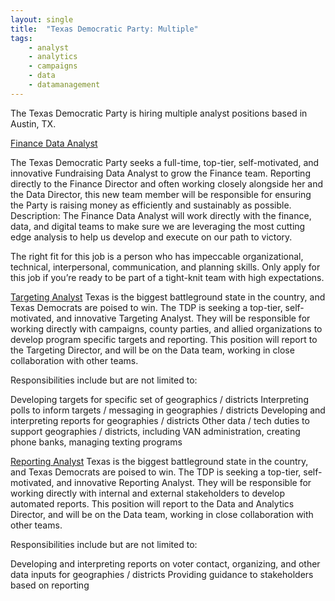 ```yaml
---
layout: single
title:  "Texas Democratic Party: Multiple"
tags: 
    - analyst
    - analytics
    - campaigns
    - data
    - datamanagement
---
```

The Texas Democratic Party is hiring multiple analyst positions based in Austin, TX.


[Finance Data Analyst](https://www.texasdemocrats.org/work-with-us/#fin)

The Texas Democratic Party seeks a full-time, top-tier, self-motivated, and innovative Fundraising Data Analyst to grow the Finance team. Reporting directly to the Finance Director and often working closely alongside her and the Data Director, this new team member will be responsible for ensuring the Party is raising money as efficiently and sustainably as possible.
Description: The Finance Data Analyst will work directly with the finance, data, and digital teams to make sure we are leveraging the most cutting edge analysis to help us develop and execute on our path to victory.

The right fit for this job is a person who has impeccable organizational, technical, interpersonal, communication, and planning skills. Only apply for this job if you’re ready to be part of a tight-knit team with high expectations.


[Targeting Analyst](https://www.texasdemocrats.org/work-with-us/#data2)
Texas is the biggest battleground state in the country, and Texas Democrats are poised to win. The TDP is seeking a top-tier, self-motivated, and innovative Targeting Analyst. They will be responsible for working directly with campaigns, county parties, and allied organizations to develop program specific targets and reporting. This position will report to the Targeting Director, and will be on the Data team, working in close collaboration with other teams.

Responsibilities include but are not limited to:

Developing targets for specific set of geographics / districts
Interpreting polls to inform targets / messaging in geographies / districts
Developing and interpreting reports for geographies / districts
Other data / tech duties to support geographies / districts, including VAN
administration, creating phone banks, managing texting programs



[Reporting Analyst](https://www.texasdemocrats.org/work-with-us/#data1)
Texas is the biggest battleground state in the country, and Texas Democrats are poised to win. The TDP is seeking a top-tier, self-motivated, and innovative Reporting Analyst. They will be responsible for working directly with internal and external stakeholders to develop automated reports. This position will report to the Data and Analytics Director, and will be on the Data team, working in close collaboration with other teams.

Responsibilities include but are not limited to:

Developing and interpreting reports on voter contact, organizing, and other data inputs for geographies / districts
Providing guidance to stakeholders based on reporting
